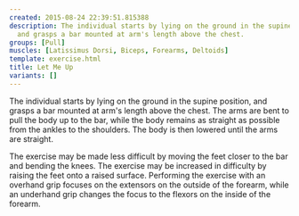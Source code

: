 ```yaml
---
created: 2015-08-24 22:39:51.815388
description: The individual starts by lying on the ground in the supine position,
  and grasps a bar mounted at arm's length above the chest.
groups: [Pull]
muscles: [Latissimus Dorsi, Biceps, Forearms, Deltoids]
template: exercise.html
title: Let Me Up
variants: []
---
```

The individual starts by lying on the ground in the supine position, and grasps a bar mounted at arm's length above the chest. The arms are bent to pull the body up to the bar, while the body remains as straight as possible from the ankles to the shoulders. The body is then lowered until the arms are straight.

The exercise may be made less difficult by moving the feet closer to the bar and bending the knees. The exercise may be increased in difficulty by raising the feet onto a raised surface. Performing the exercise with an overhand grip focuses on the extensors on the outside of the forearm, while an underhand grip changes the focus to the flexors on the inside of the forearm.
